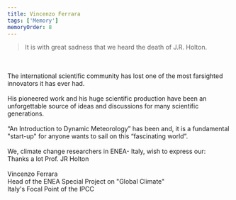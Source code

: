 ```yaml
---
title: Vincenzo Ferrara
tags: ['Memory']
memoryOrder: 8
---
```


> It is with great sadness that we heard the death of J.R. Holton. <br /><br />The international scientific community has lost one of the most farsighted innovators it has ever had. <br /><br />His pioneered work and his huge scientific production have been an unforgettable source of ideas and discussions for many scientific generations. <br /><br />“An Introduction to Dynamic Meteorology” has been and, it is a fundamental &quot;start-up&quot; for anyone wants to sail on this “fascinating world”. <br /><br />We, climate change researchers in ENEA- Italy, wish to express our: <br />Thanks a lot Prof. JR Holton <br /><br />Vincenzo Ferrara <br />Head of the ENEA Special Project on &quot;Global Climate&quot; <br />Italy's Focal Point of the IPCC 